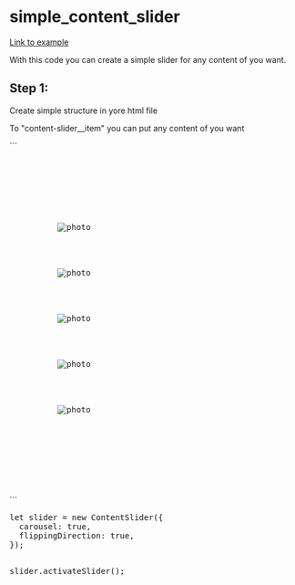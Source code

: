 # simple_content_slider

<a href="https://vpodhornyi.github.io/simple_content_slider/">Link to example</a>
<br/>
<p>With this code you can create a simple slider for any content of you want.</p>
<h2>Step 1:</h2>
<p>Create simple structure in yore html file</p>
<p>To "content-slider__item" you can put any content of you want</p>
```
<pre>
<div class="content-slider" id="slider">
    <div class="content-slider__arrow content-slider__arrow_left"></div>
    <div class="content-slider__contents">
      <div class="content-slider__item">
          <img src="./img/ch.jpeg" alt="photo" class="content-slider__photo">
      </div>
      <div class="content-slider__item">
          <img src="./img/cn.jpg" alt="photo" class="content-slider__photo">
      </div>
      <div class="content-slider__item">
          <img src="./img/lb.jpeg" alt="photo" class="content-slider__photo">
      </div>
      <div class="content-slider__item">
          <img src="./img/ps.jpg" alt="photo" class="content-slider__photo">
      </div>
      <div class="content-slider__item  content-slider__item_active">
          <img src="./img/rf.jpg" alt="photo" class="content-slider__photo">
      </div>
    </div>
    <div class="content-slider__arrow content-slider__arrow_right"></div>
  </div>
</pre>
```
<pre>
let slider = new ContentSlider({
  carousel: true,
  flippingDirection: true,
});

slider.activateSlider();
</pre>
